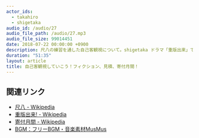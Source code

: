 ```yaml
---
actor_ids:
  - takahiro
  - shigetaka
audio_id: /audio/27
audio_file_path: /audio/27.mp3
audio_file_size: 99014451
date: 2018-07-22 00:00:00 +0900
description: 尺八の練習を通した自己客観視について。shigetaka ドラマ「重版出来」でフィクションを愉しむ。takahiro おすすめベンダの選び方と寄付月間。
duration: "51:35"
layout: article
title: 自己客観視していこう！フィクション、見積、寄付月間！
---
```


## 関連リンク

- [尺八 - Wikipedia](https://ja.wikipedia.org/wiki/%E5%B0%BA%E5%85%AB)
- [重版出来! - Wikipedia](https://ja.wikipedia.org/wiki/%E9%87%8D%E7%89%88%E5%87%BA%E6%9D%A5!)
- [寄付月間 - Wikipedia](https://ja.wikipedia.org/wiki/%E5%AF%84%E4%BB%98%E6%9C%88%E9%96%93)
- [BGM：フリーBGM・音楽素材MusMus](http://musmus.main.jp/)
